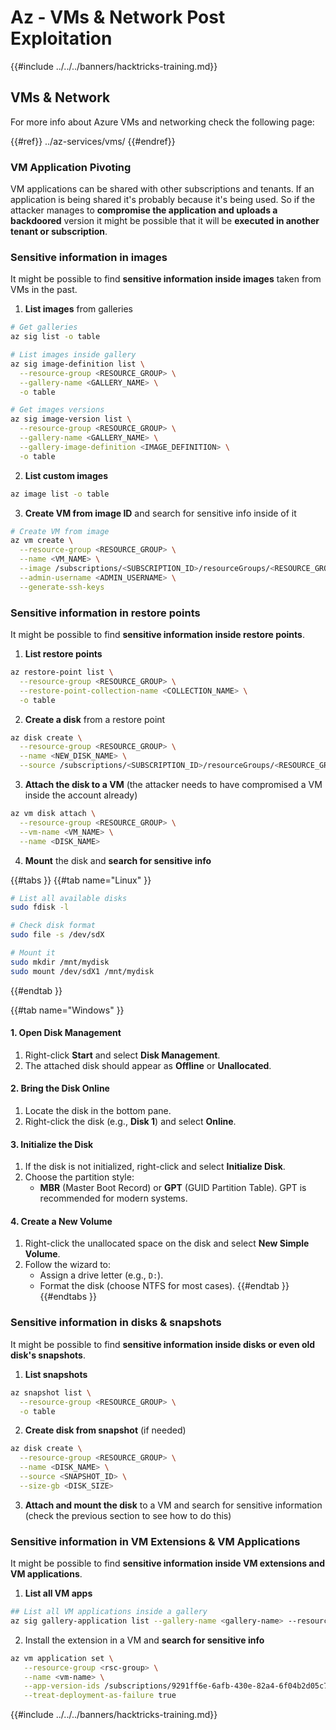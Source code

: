 # Az - VMs & Network Post Exploitation

{{#include ../../../banners/hacktricks-training.md}}

## VMs & Network

For more info about Azure VMs and networking check the following page:

{{#ref}}
../az-services/vms/
{{#endref}}

### VM Application Pivoting

VM applications can be shared with other subscriptions and tenants. If an application is being shared it's probably because it's being used. So if the attacker manages to **compromise the application and uploads a backdoored** version it might be possible that it will be **executed in another tenant or subscription**.

### Sensitive information in images

It might be possible to find **sensitive information inside images** taken from VMs in the past.

1. **List images** from galleries

```bash
# Get galleries
az sig list -o table

# List images inside gallery
az sig image-definition list \
  --resource-group <RESOURCE_GROUP> \
  --gallery-name <GALLERY_NAME> \
  -o table

# Get images versions
az sig image-version list \
  --resource-group <RESOURCE_GROUP> \
  --gallery-name <GALLERY_NAME> \
  --gallery-image-definition <IMAGE_DEFINITION> \
  -o table
```

2. **List custom images**

```bash
az image list -o table
```

3. **Create VM from image ID** and search for sensitive info inside of it

```bash
# Create VM from image
az vm create \
  --resource-group <RESOURCE_GROUP> \
  --name <VM_NAME> \
  --image /subscriptions/<SUBSCRIPTION_ID>/resourceGroups/<RESOURCE_GROUP>/providers/Microsoft.Compute/galleries/<GALLERY_NAME>/images/<IMAGE_DEFINITION>/versions/<IMAGE_VERSION> \
  --admin-username <ADMIN_USERNAME> \
  --generate-ssh-keys
```

### Sensitive information in restore points

It might be possible to find **sensitive information inside restore points**.

1. **List restore points**

```bash
az restore-point list \
  --resource-group <RESOURCE_GROUP> \
  --restore-point-collection-name <COLLECTION_NAME> \
  -o table
```

2. **Create a disk** from a restore point

```bash
az disk create \
  --resource-group <RESOURCE_GROUP> \
  --name <NEW_DISK_NAME> \
  --source /subscriptions/<SUBSCRIPTION_ID>/resourceGroups/<RESOURCE_GROUP>/providers/Microsoft.Compute/restorePointCollections/<COLLECTION_NAME>/restorePoints/<RESTORE_POINT_NAME>
```

3. **Attach the disk to a VM** (the attacker needs to have compromised a VM inside the account already)

```bash
az vm disk attach \
  --resource-group <RESOURCE_GROUP> \
  --vm-name <VM_NAME> \
  --name <DISK_NAME>
```

4. **Mount** the disk and **search for sensitive info**

{{#tabs }}
{{#tab name="Linux" }}

```bash
# List all available disks
sudo fdisk -l

# Check disk format
sudo file -s /dev/sdX

# Mount it
sudo mkdir /mnt/mydisk
sudo mount /dev/sdX1 /mnt/mydisk
```

{{#endtab }}

{{#tab name="Windows" }}

#### **1. Open Disk Management**

1. Right-click **Start** and select **Disk Management**.
2. The attached disk should appear as **Offline** or **Unallocated**.

#### **2. Bring the Disk Online**

1. Locate the disk in the bottom pane.
2. Right-click the disk (e.g., **Disk 1**) and select **Online**.

#### **3. Initialize the Disk**

1. If the disk is not initialized, right-click and select **Initialize Disk**.
2. Choose the partition style:
   - **MBR** (Master Boot Record) or **GPT** (GUID Partition Table). GPT is recommended for modern systems.

#### **4. Create a New Volume**

1. Right-click the unallocated space on the disk and select **New Simple Volume**.
2. Follow the wizard to:
   - Assign a drive letter (e.g., `D:`).
   - Format the disk (choose NTFS for most cases).
     {{#endtab }}
     {{#endtabs }}

### Sensitive information in disks & snapshots

It might be possible to find **sensitive information inside disks or even old disk's snapshots**.

1. **List snapshots**

```bash
az snapshot list \
  --resource-group <RESOURCE_GROUP> \
  -o table
```

2. **Create disk from snapshot** (if needed)

```bash
az disk create \
  --resource-group <RESOURCE_GROUP> \
  --name <DISK_NAME> \
  --source <SNAPSHOT_ID> \
  --size-gb <DISK_SIZE>
```

3. **Attach and mount the disk** to a VM and search for sensitive information (check the previous section to see how to do this)

### Sensitive information in VM Extensions & VM Applications

It might be possible to find **sensitive information inside VM extensions and VM applications**.

1. **List all VM apps**

```bash
## List all VM applications inside a gallery
az sig gallery-application list --gallery-name <gallery-name> --resource-group <res-group> --output table
```

2. Install the extension in a VM and **search for sensitive info**

```bash
az vm application set \
   --resource-group <rsc-group> \
   --name <vm-name> \
   --app-version-ids /subscriptions/9291ff6e-6afb-430e-82a4-6f04b2d05c7f/resourceGroups/Resource_Group_1/providers/Microsoft.Compute/galleries/myGallery/applications/myReverseShellApp/versions/1.0.2 \
   --treat-deployment-as-failure true
```

{{#include ../../../banners/hacktricks-training.md}}



